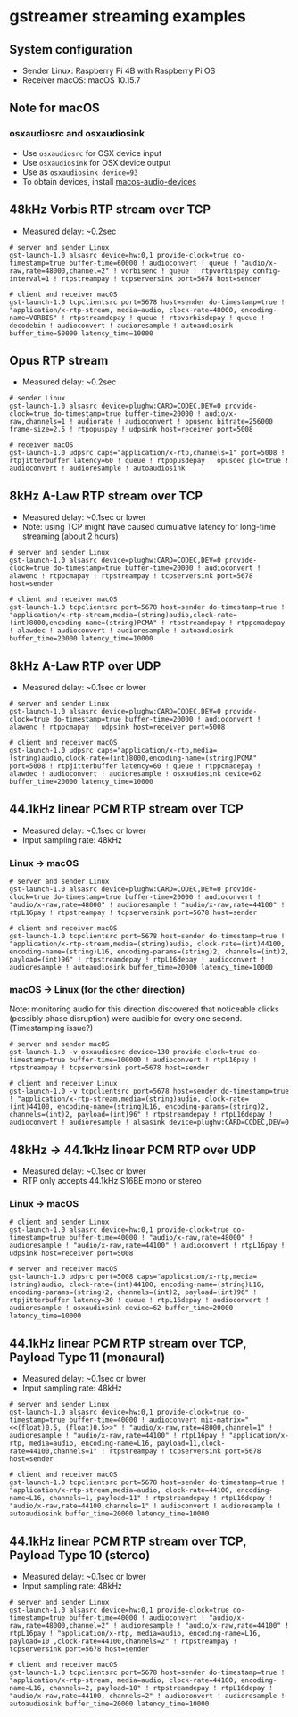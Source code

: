 # gstreamer streaming examples

## System configuration

* Sender Linux: Raspberry Pi 4B with Raspberry Pi OS
* Receiver macOS: macOS 10.15.7

## Note for macOS

### osxaudiosrc and osxaudiosink

* Use `osxaudiosrc` for OSX device input
* Use `osxaudiosink` for OSX device output
* Use as `osxaudiosink device=93`
* To obtain devices, install [macos-audio-devices](https://github.com/karaggeorge/macos-audio-devices)

## 48kHz Vorbis RTP stream over TCP

* Measured delay: ~0.2sec

```shell
# server and sender Linux
gst-launch-1.0 alsasrc device=hw:0,1 provide-clock=true do-timestamp=true buffer-time=60000 ! audioconvert ! queue ! "audio/x-raw,rate=48000,channel=2" ! vorbisenc ! queue ! rtpvorbispay config-interval=1 ! rtpstreampay ! tcpserversink port=5678 host=sender
```

```shell
# client and receiver macOS
gst-launch-1.0 tcpclientsrc port=5678 host=sender do-timestamp=true ! "application/x-rtp-stream, media=audio, clock-rate=48000, encoding-name=VORBIS" ! rtpstreamdepay ! queue ! rtpvorbisdepay ! queue ! decodebin ! audioconvert ! audioresample ! autoaudiosink buffer_time=50000 latency_time=10000
```

## Opus RTP stream

* Measured delay: ~0.2sec

```shell
# sender Linux
gst-launch-1.0 alsasrc device=plughw:CARD=CODEC,DEV=0 provide-clock=true do-timestamp=true buffer-time=20000 ! audio/x-raw,channels=1 ! audiorate ! audioconvert ! opusenc bitrate=256000 frame-size=2.5 ! rtpopuspay ! udpsink host=receiver port=5008
```

```shell
# receiver macOS
gst-launch-1.0 udpsrc caps="application/x-rtp,channels=1" port=5008 ! rtpjitterbuffer latency=60 ! queue ! rtpopusdepay ! opusdec plc=true ! audioconvert ! audioresample ! autoaudiosink
```

## 8kHz A-Law RTP stream over TCP

* Measured delay: ~0.1sec or lower
* Note: using TCP might have caused cumulative latency for long-time streaming (about 2 hours)

```shell
# server and sender Linux
gst-launch-1.0 alsasrc device=plughw:CARD=CODEC,DEV=0 provide-clock=true do-timestamp=true buffer-time=20000 ! audioconvert ! alawenc ! rtppcmapay ! rtpstreampay ! tcpserversink port=5678 host=sender
```

```shell
# client and receiver macOS
gst-launch-1.0 tcpclientsrc port=5678 host=sender do-timestamp=true ! "application/x-rtp-stream,media=(string)audio,clock-rate=(int)8000,encoding-name=(string)PCMA" ! rtpstreamdepay ! rtppcmadepay ! alawdec ! audioconvert ! audioresample ! autoaudiosink buffer_time=20000 latency_time=10000
```

## 8kHz A-Law RTP over UDP

* Measured delay: ~0.1sec or lower

```shell
# server and sender Linux
gst-launch-1.0 alsasrc device=plughw:CARD=CODEC,DEV=0 provide-clock=true do-timestamp=true buffer-time=20000 ! audioconvert ! alawenc ! rtppcmapay ! udpsink host=receiver port=5008
```

```shell
# client and receiver macOS
gst-launch-1.0 udpsrc caps="application/x-rtp,media=(string)audio,clock-rate=(int)8000,encoding-name=(string)PCMA" port=5008 ! rtpjitterbuffer latency=60 ! queue ! rtppcmadepay ! alawdec ! audioconvert ! audioresample ! osxaudiosink device=62 buffer_time=20000 latency_time=10000
```

## 44.1kHz linear PCM RTP stream over TCP

* Measured delay: ~0.1sec or lower
* Input sampling rate: 48kHz

### Linux -> macOS

```shell
# server and sender Linux
gst-launch-1.0 alsasrc device=plughw:CARD=CODEC,DEV=0 provide-clock=true do-timestamp=true buffer-time=20000 ! audioconvert ! "audio/x-raw,rate=48000" ! audioresample ! "audio/x-raw,rate=44100" ! rtpL16pay ! rtpstreampay ! tcpserversink port=5678 host=sender
```

```shell
# client and receiver macOS
gst-launch-1.0 tcpclientsrc port=5678 host=sender do-timestamp=true ! "application/x-rtp-stream,media=(string)audio, clock-rate=(int)44100, encoding-name=(string)L16, encoding-params=(string)2, channels=(int)2, payload=(int)96" ! rtpstreamdepay ! rtpL16depay ! audioconvert ! audioresample ! autoaudiosink buffer_time=20000 latency_time=10000
```

### macOS -> Linux (for the other direction)

Note: monitoring audio for this direction discovered that noticeable clicks (possibly phase disruption) were audible for every one second. (Timestamping issue?)

```
# server and sender macOS
gst-launch-1.0 -v osxaudiosrc device=130 provide-clock=true do-timestamp=true buffer-time=100000 ! audioconvert ! rtpL16pay ! rtpstreampay ! tcpserversink port=5678 host=sender
```

```
# client and receiver Linux
gst-launch-1.0 -v tcpclientsrc port=5678 host=sender do-timestamp=true ! "application/x-rtp-stream,media=(string)audio, clock-rate=(int)44100, encoding-name=(string)L16, encoding-params=(string)2, channels=(int)2, payload=(int)96" ! rtpstreamdepay ! rtpL16depay ! audioconvert ! audioresample ! alsasink device=plughw:CARD=CODEC,DEV=0
```

## 48kHz -> 44.1kHz linear PCM RTP over UDP

* Measured delay: ~0.1sec or lower
* RTP only accepts 44.1kHz S16BE mono or stereo

### Linux -> macOS

```shell
# client and sender Linux
gst-launch-1.0 alsasrc device=hw:0,1 provide-clock=true do-timestamp=true buffer-time=40000 ! "audio/x-raw,rate=48000" ! audioresample ! "audio/x-raw,rate=44100" ! audioconvert ! rtpL16pay ! udpsink host=receiver port=5008
```

```shell
# server and receiver macOS
gst-launch-1.0 udpsrc port=5008 caps="application/x-rtp,media=(string)audio, clock-rate=(int)44100, encoding-name=(string)L16, encoding-params=(string)2, channels=(int)2, payload=(int)96" ! rtpjitterbuffer latency=30 ! queue ! rtpL16depay ! audioconvert ! audioresample ! osxaudiosink device=62 buffer_time=20000 latency_time=10000
```

## 44.1kHz linear PCM RTP stream over TCP, Payload Type 11 (monaural)

* Measured delay: ~0.1sec or lower
* Input sampling rate: 48kHz

```shell
# server and sender Linux
gst-launch-1.0 alsasrc device=hw:0,1 provide-clock=true do-timestamp=true buffer-time=40000 ! audioconvert mix-matrix="<<(float)0.5, (float)0.5>>" ! "audio/x-raw,rate=48000,channel=1" ! audioresample ! "audio/x-raw,rate=44100" ! rtpL16pay ! "application/x-rtp, media=audio, encoding-name=L16, payload=11,clock-rate=44100,channels=1" ! rtpstreampay ! tcpserversink port=5678 host=sender
```

```shell
# client and receiver macOS
gst-launch-1.0 tcpclientsrc port=5678 host=sender do-timestamp=true ! "application/x-rtp-stream,media=audio, clock-rate=44100, encoding-name=L16, channels=1, payload=11" ! rtpstreamdepay ! rtpL16depay ! "audio/x-raw,rate=44100,channels=1" ! audioconvert ! audioresample ! autoaudiosink buffer_time=20000 latency_time=10000
```

## 44.1kHz linear PCM RTP stream over TCP, Payload Type 10 (stereo)

* Measured delay: ~0.1sec or lower
* Input sampling rate: 48kHz

```shell
# server and sender Linux
gst-launch-1.0 alsasrc device=hw:0,1 provide-clock=true do-timestamp=true buffer-time=40000 ! audioconvert ! "audio/x-raw,rate=48000,channel=2" ! audioresample ! "audio/x-raw,rate=44100" ! rtpL16pay ! "application/x-rtp, media=audio, encoding-name=L16, payload=10 ,clock-rate=44100,channels=2" ! rtpstreampay ! tcpserversink port=5678 host=sender
```

```shell
# client and receiver macOS
gst-launch-1.0 tcpclientsrc port=5678 host=sender do-timestamp=true ! "application/x-rtp-stream, media=audio, clock-rate=44100, encoding-name=L16, channels=2, payload=10" ! rtpstreamdepay ! rtpL16depay ! "audio/x-raw,rate=44100, channels=2" ! audioconvert ! audioresample ! autoaudiosink buffer_time=20000 latency_time=10000
```
